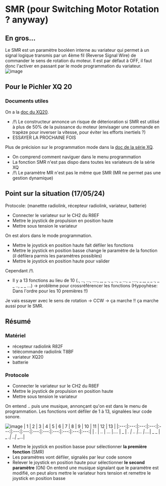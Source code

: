 # SMR (pour Switching Motor Rotation ? anyway)
## En gros...
Le SMR est un paramètre booléen interne au variateur qui permet à un signal logique transmis par un 4ème fil (Reverse Signal Wire) de commander le sens de rotation du moteur. Il est par défaut à OFF, il faut donc l'activer en passant par le mode programmation du variateur.\
![image](https://github.com/bruno2nis/cobra/assets/147141994/8a5a0588-629a-4f7c-abd6-8c0723318ba5)

## Pour le Pichler XQ 20
### Documents utiles
On a la [doc du XQ20](https://asset.conrad.com/media10/add/160267/c1/-/gl/003014603ML00/mode-demploi-3014603-pichler-xq-20-slim-regulateur-brushless-pour-avion-charge-admissible-max-30-a.pdf).
- /!\ Le constructeur annonce un risque de déterioration si SMR est utilisé à plus de 50% de la puissance du moteur (envisager une commande en trapèze pour inverser la vitesse, pour éviter les efforts inertiels ?)
- ESSAYER LA PROCHAINE FOIS


Plus de précision sur le programmation mode dans la [doc de la série XQ](http://www.pichler.de/PDF/XQ20160414.pdf).
- On comprend comment naviguer dans le menu programmation
- La fonction SMR n'est pas dispo dans toutes les variateurs de la série XQ
- /!\ Le paramètre MR n'est pas le même que SMR (MR ne permet pas une gestion dynamique)

## Point sur la situation (17/05/24)
Protocole: (manettte radiolink, récepteur radiolink, variateur, batterie)
- Connecter le variateur sur le CH2 du R8EF
- Mettre le joystick de propulsion en position haute
- Mettre sous tension le variateur
  
On est alors dans le mode programmation. 
- Mettre le joystick en position haute fait défiler les fonctions
- Mettre le joystick en position basse change le paramètre de la fonction (il défilera parmis les paramètres possibles)
- Mettre le joystick en position haute pour valider

 Cependant /!\
- Il y a 13 fonctions au lieu de 10 (., .., ..., ...., _, _ ., _ .., _ ..., _ ...., _ _, _ _ ., _ _ .., _ _ ...) -> problème pour crossréférencer les fonctions (Hypoyhèse: Dans l'ordre pour les 10 premières !!)

Je vais essayer avec le sens de rotation -> CCW -> ça marche !!
ça marche aussi pour le SMR.

## Résumé
### Matériel
- récepteur radiolink R82F
- télécommande radiolink T8BF
- variateur XQ20
- batterie
### Protocole
- Connecter le variateur sur le CH2 du R8EF
- Mettre le joystick de propulsion en position haute
- Mettre sous tension le variateur

On entend .. puis une musique, annonçant qu'on est dans le menu de programmation. Les fonctions vont défiler de 1 à 13, signalées leur code sonore.

![image](https://github.com/bruno2nis/cobra/assets/147141994/bfce861c-ed57-4c1b-8853-4755ce0fb280)
|  1  |  2  |  3  |  4  |  5  |  6  |  7  |  8  |  9  | 10  | 11  | 12  | 13  |
|:---:|:---:|:---:|:---:|:---:|:---:|:---:|:---:|:---:|:---:|:---:|:---:|:---:|
|  .  | ..  | ... |.... |  _  | _.  | _.. |_... |_....| _ _ | _ _.|_ _..|_ _...|
- Mettre le joystick en position basse pour sélectionner <strong>la première fonction</strong> (SMR)
- Les paramètres vont défiler, signalés par leur code sonore
- Relever le joystick en position haute pour sélectionner <strong>le second paramètre</strong> (ON)
On entend une musique signalant que le paramètre est modifié, on peut alors mettre le variateur hors tension et remettre le joystick en position basse
